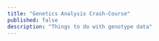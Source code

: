 ```yaml
---
title: "Genetics Analysis Crash-Course"
published: false
description: "Things to do with genotype data"
---
```

